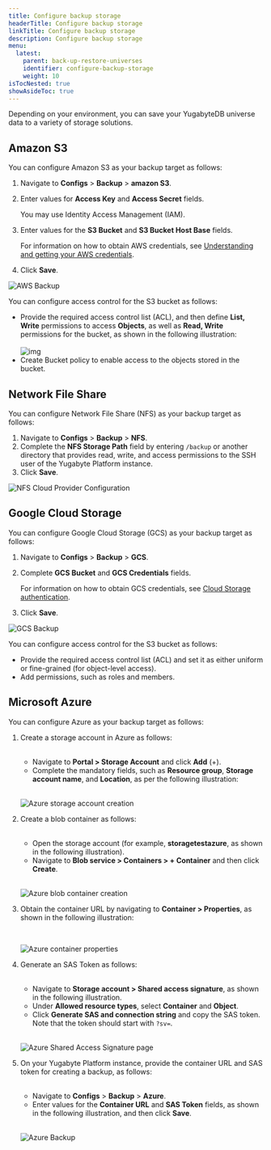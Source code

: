 ```yaml
---
title: Configure backup storage
headerTitle: Configure backup storage
linkTitle: Configure backup storage
description: Configure backup storage
menu:
  latest:
    parent: back-up-restore-universes
    identifier: configure-backup-storage
    weight: 10
isTocNested: true
showAsideToc: true
---
```


Depending on your environment, you can save your YugabyteDB universe data to a variety of storage solutions.

## Amazon S3

You can configure Amazon S3 as your backup target as follows:

1. Navigate to **Configs** > **Backup** > **amazon S3**.

2. Enter values for **Access Key** and **Access Secret** fields. 

   You may use Identity Access Management (IAM).

3. Enter values for the **S3 Bucket** and **S3 Bucket Host Base** fields.

   For information on how to obtain AWS credentials, see [Understanding and getting your AWS credentials](https://docs.aws.amazon.com/general/latest/gr/aws-sec-cred-types.html).

4. Click **Save**.

![AWS Backup](/images/yp/cloud-provider-configuration-backup-aws.png)

You can configure access control for the S3 bucket as follows: 

- Provide the required access control list (ACL), and then define **List, Write** permissions to access **Objects**, as well as **Read, Write** permissions for the bucket, as shown in the following illustration: <br><br>
  ![img](/images/yp/backup-aws-access-control.png)
- Create Bucket policy to enable access to the objects stored in the bucket.

## Network File Share

You can configure Network File Share (NFS) as your backup target as follows:

1. Navigate to **Configs** > **Backup** > **NFS**.
3. Complete the **NFS Storage Path** field by entering `/backup` or another directory that provides read, write, and access permissions to the SSH user of the Yugabyte Platform instance.
3. Click **Save**.

![NFS Cloud Provider Configuration](/images/yp/cloud-provider-configuration-backup-nfs.png)

## Google Cloud Storage

You can configure Google Cloud Storage (GCS) as your backup target as follows:

1. Navigate to **Configs** > **Backup** > **GCS**.

3. Complete  **GCS Bucket** and **GCS Credentials** fields.

   For information on how to obtain GCS credentials, see [Cloud Storage authentication](https://cloud.google.com/storage/docs/authentication).

4. Click **Save**.

![GCS Backup](/images/yp/cloud-provider-configuration-backup-gcs.png)

You can configure access control for the S3 bucket as follows: 

- Provide the required access control list (ACL) and set it as either uniform or fine-grained (for object-level access).
- Add permissions, such as roles and members.

## Microsoft Azure

You can configure Azure as your backup target as follows:

1. Create a storage account in Azure as follows:

    <br/>

    * Navigate to **Portal > Storage Account** and click **Add** (+).
    * Complete the mandatory fields, such as **Resource group**, **Storage account name**, and **Location**, as per the following illustration:

    <br/>

    ![Azure storage account creation](/images/yp/cloud-provider-configuration-backup-azure-account.png)

1. Create a blob container as follows:

    <br/>

    * Open the storage account (for example, **storagetestazure**, as shown in the following illustration).
    * Navigate to **Blob service > Containers > + Container** and then click **Create**.

    <br/>

    ![Azure blob container creation](/images/yp/cloud-provider-configuration-backup-azure-blob-container.png)

1. Obtain the container URL by navigating to **Container > Properties**, as shown in the following illustration:<br>

    <br/>

    ![Azure container properties](/images/yp/cloud-provider-configuration-backup-azure-container-properties.png)

1. Generate an SAS Token as follows:

    <br/>

    * Navigate to **Storage account > Shared access signature**, as shown in the following illustration.
    * Under **Allowed resource types**, select **Container** and **Object**.
    * Click **Generate SAS and connection string** and copy the SAS token. Note that the token should start with `?sv=`.

    <br/>

    ![Azure Shared Access Signature page](/images/yp/cloud-provider-configuration-backup-azure-generate-token.png)

1. On your Yugabyte Platform instance, provide the container URL and SAS token for creating a backup, as follows:

    <br/>

    * Navigate to **Configs** > **Backup** > **Azure**.
    * Enter values for the **Container URL** and **SAS Token** fields, as shown in the following illustration, and then click **Save**.<br><br>
    
    ![Azure Backup](/images/yp/cloud-provider-configuration-backup-azure.png)
